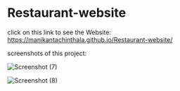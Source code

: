 # Restaurant-website 
click on this link to see the Website:
 https://manikantachinthala.github.io/Restaurant-website/
 
screenshots of this project:

![Screenshot (7)](https://user-images.githubusercontent.com/85385171/158798120-146ae7f2-89c3-4d78-85e2-ebc84e8ec844.png)

![Screenshot (8)](https://user-images.githubusercontent.com/85385171/158798173-b5c3b2db-ce1f-4c56-a939-cf924a6b3a86.png)
